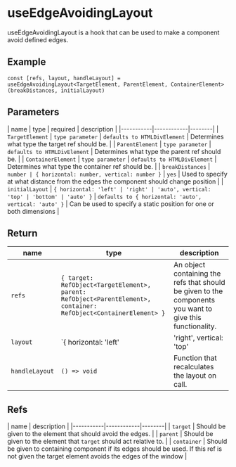 # useEdgeAvoidingLayout

useEdgeAvoidingLayout is a hook that can be used to make a component avoid defined edges.

## Example

 `const [refs, layout, handleLayout] = useEdgeAvoidingLayout<TargetElement, ParentElement, ContainerElement>(breakDistances, initialLayout)`

## Parameters

  | name | type | required | description |
  |-----------|------------|--------|
  | `TargetElement` | `type parameter` | `defaults to HTMLDivElement` | Determines what type the target ref should be.  | 
  | `ParentElement` | `type parameter` | `defaults to HTMLDivElement` | Determines what type the parent ref should be.  |
  | `ContainerElement` | `type parameter` | `defaults to HTMLDivElement` | Determines what type the container ref should be.  |
  | `breakDistances` | `number | { horizontal: number, vertical: number }` | `yes` | Used to specify at what distance from the edges the component should change position  |
  | `initialLayout` | `{ horizontal: 'left' | 'right' | 'auto', vertical: 'top' | 'bottom' | 'auto' }` | `defaults to { horizontal: 'auto', vertical: 'auto' }` | Can be used to specify a static position for one or both dimensions |


## Return
  
  | name | type  | description |
  |-----------|------------|--------|
  | `refs` | `{ target: RefObject<TargetElement>, parent: RefObject<ParentElement>, container: RefObject<ContainerElement> }` | An object containing the refs that should be given to the components you want to give this functionality. | 
  | `layout` | `{ horizontal: 'left' | 'right', vertical: 'top' | 'bottom' }` | The resulting layout after calculation.  |
  | `handleLayout` | `() => void` | Function that recalculates the layout on call.  |


## Refs

  | name | description |
  |-----------|------------|--------|
  | `target` | Should be given to the element that should avoid the edges. | 
  | `parent` | Should be given to the element that `target` should act relative to.  |
  | `container` | Should be given to containing component if its edges should be used. If this ref is not given the target element avoids the edges of the window  |